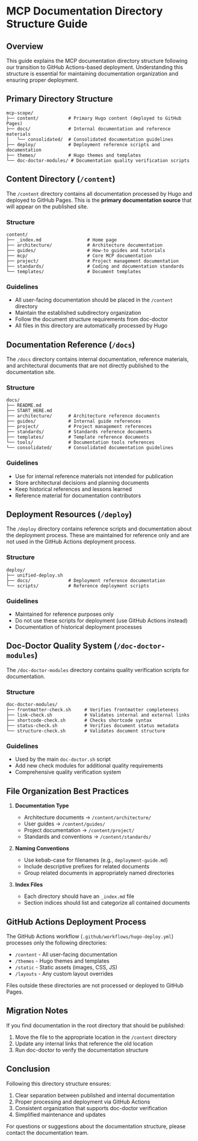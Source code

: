 # MCP Documentation Directory Structure Guide

## Overview

This guide explains the MCP documentation directory structure following our transition to GitHub Actions-based deployment. Understanding this structure is essential for maintaining documentation organization and ensuring proper deployment.

## Primary Directory Structure

```
mcp-scope/
├── content/           # Primary Hugo content (deployed to GitHub Pages)
├── docs/              # Internal documentation and reference materials
│   └── consolidated/  # Consolidated documentation guidelines
├── deploy/            # Deployment reference scripts and documentation
├── themes/            # Hugo themes and templates
└── doc-doctor-modules/ # Documentation quality verification scripts
```

## Content Directory (`/content`)

The `/content` directory contains all documentation processed by Hugo and deployed to GitHub Pages. This is the **primary documentation source** that will appear on the published site.

### Structure

```
content/
├── _index.md                 # Home page
├── architecture/             # Architecture documentation
├── guides/                   # How-to guides and tutorials
├── mcp/                      # Core MCP documentation
├── project/                  # Project management documentation
├── standards/                # Coding and documentation standards
└── templates/                # Document templates
```

### Guidelines

- All user-facing documentation should be placed in the `/content` directory
- Maintain the established subdirectory organization
- Follow the document structure requirements from doc-doctor
- All files in this directory are automatically processed by Hugo

## Documentation Reference (`/docs`)

The `/docs` directory contains internal documentation, reference materials, and architectural documents that are not directly published to the documentation site.

### Structure

```
docs/
├── README.md
├── START_HERE.md
├── architecture/      # Architecture reference documents
├── guides/            # Internal guide references
├── project/           # Project management references
├── standards/         # Standards reference documents
├── templates/         # Template reference documents
└── tools/             # Documentation tools references
└── consolidated/      # Consolidated documentation guidelines
```

### Guidelines

- Use for internal reference materials not intended for publication
- Store architectural decisions and planning documents
- Keep historical references and lessons learned
- Reference material for documentation contributors

## Deployment Resources (`/deploy`)

The `/deploy` directory contains reference scripts and documentation about the deployment process. These are maintained for reference only and are not used in the GitHub Actions deployment process.

### Structure

```
deploy/
├── unified-deploy.sh
├── docs/              # Deployment reference documentation
└── scripts/           # Reference deployment scripts
```

### Guidelines

- Maintained for reference purposes only
- Do not use these scripts for deployment (use GitHub Actions instead)
- Documentation of historical deployment processes

## Doc-Doctor Quality System (`/doc-doctor-modules`)

The `/doc-doctor-modules` directory contains quality verification scripts for documentation.

### Structure

```
doc-doctor-modules/
├── frontmatter-check.sh     # Verifies frontmatter completeness
├── link-check.sh            # Validates internal and external links
├── shortcode-check.sh       # Checks shortcode syntax
├── status-check.sh          # Verifies document status metadata
└── structure-check.sh       # Validates document structure
```

### Guidelines

- Used by the main `doc-doctor.sh` script
- Add new check modules for additional quality requirements
- Comprehensive quality verification system

## File Organization Best Practices

1. **Documentation Type**
   - Architecture documents → `/content/architecture/`
   - User guides → `/content/guides/`
   - Project documentation → `/content/project/`
   - Standards and conventions → `/content/standards/`

2. **Naming Conventions**
   - Use kebab-case for filenames (e.g., `deployment-guide.md`)
   - Include descriptive prefixes for related documents
   - Group related documents in appropriately named directories

3. **Index Files**
   - Each directory should have an `_index.md` file
   - Section indices should list and categorize all contained documents

## GitHub Actions Deployment Process

The GitHub Actions workflow (`.github/workflows/hugo-deploy.yml`) processes only the following directories:

- `/content` - All user-facing documentation
- `/themes` - Hugo themes and templates
- `/static` - Static assets (images, CSS, JS)
- `/layouts` - Any custom layout overrides

Files outside these directories are not processed or deployed to GitHub Pages.

## Migration Notes

If you find documentation in the root directory that should be published:

1. Move the file to the appropriate location in the `/content` directory
2. Update any internal links that reference the old location
3. Run doc-doctor to verify the documentation structure

## Conclusion

Following this directory structure ensures:

1. Clear separation between published and internal documentation
2. Proper processing and deployment via GitHub Actions
3. Consistent organization that supports doc-doctor verification
4. Simplified maintenance and updates

For questions or suggestions about the documentation structure, please contact the documentation team.